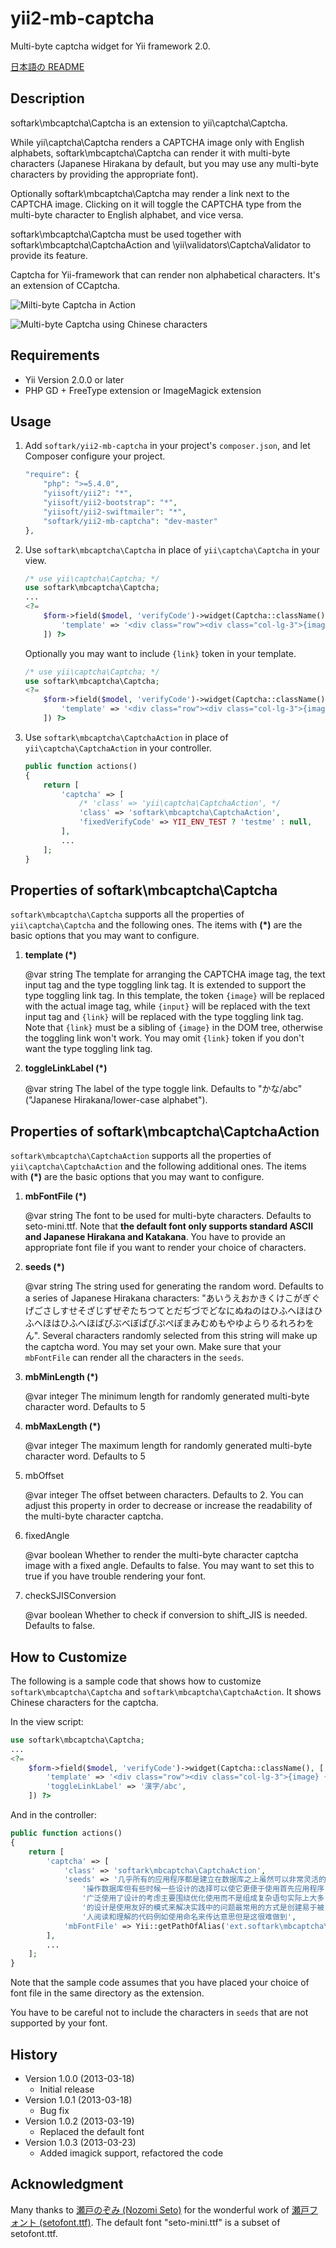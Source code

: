 yii2-mb-captcha
===============

Multi-byte captcha widget for Yii framework 2.0.

[日本語の README](README_ja.md)

Description
-----------

softark\mbcaptcha\Captcha is an extension to yii\captcha\Captcha.

While yii\captcha\Captcha renders a CAPTCHA image only with English alphabets,
softark\mbcaptcha\Captcha can render it with multi-byte characters (Japanese Hirakana
by default, but you may use any multi-byte characters by providing the appropriate font).

Optionally softark\mbcaptcha\Captcha may render a link next to the CAPTCHA image.
Clicking on it will toggle the CAPTCHA type from the multi-byte character to English
alphabet, and vice versa.

softark\mbcaptcha\Captcha must be used together with softark\mbcaptcha\CaptchaAction
and \yii\validators\CaptchaValidator to provide its feature.

Captcha for Yii-framework that can render non alphabetical characters. It's an extension of CCaptcha.

![Milti-byte Captcha in Action](docs/mbcaptcha.png "Multi-byte Captcha in Action")

![Multi-byte Captcha using Chinese characters](docs/mbcaptcha-c.png "Multi-byte Captcha using Chinese characters")

Requirements
------------
+ Yii Version 2.0.0 or later
+ PHP GD + FreeType extension or ImageMagick extension

Usage
-----
1. Add `softark/yii2-mb-captcha` in your project's `composer.json`, and let Composer configure your project.

    ```php
    "require": {
        "php": ">=5.4.0",
        "yiisoft/yii2": "*",
        "yiisoft/yii2-bootstrap": "*",
        "yiisoft/yii2-swiftmailer": "*",
        "softark/yii2-mb-captcha": "dev-master"
    },
    ```

2. Use `softark\mbcaptcha\Captcha` in place of `yii\captcha\Captcha` in your view.

    ```php
    /* use yii\captcha\Captcha; */
    use softark\mbcaptcha\Captcha;
    ...
    <?=
        $form->field($model, 'verifyCode')->widget(Captcha::className(), [
            'template' => '<div class="row"><div class="col-lg-3">{image}</div><div class="col-lg-6">{input}</div></div>',
        ]) ?>
    ```

    Optionally you may want to include `{link}` token in your template.
    ```php
    /* use yii\captcha\Captcha; */
    use softark\mbcaptcha\Captcha;
    <?=
        $form->field($model, 'verifyCode')->widget(Captcha::className(), [
            'template' => '<div class="row"><div class="col-lg-3">{image} {link}</div><div class="col-lg-6">{input}</div></div>',
        ]) ?>
    ```

3. Use `softark\mbcaptcha\CaptchaAction` in place of `yii\captcha\CaptchaAction` in your controller.

    ```php
    public function actions()
    {
        return [
            'captcha' => [
                /* 'class' => 'yii\captcha\CaptchaAction', */
                'class' => 'softark\mbcaptcha\CaptchaAction',
                'fixedVerifyCode' => YII_ENV_TEST ? 'testme' : null,
            ],
            ...
        ];
    }
    ```

Properties of softark\mbcaptcha\Captcha
---------------------------------------
`softark\mbcaptcha\Captcha` supports all the properties of `yii\captcha\Captcha` and the following ones.
The items with **(*)** are the basic options that you may want to configure.

1. **template (*)**

    @var string
	The template for arranging the CAPTCHA image tag, the text input tag and the type toggling link tag.
    It is extended to support the type toggling link tag. In this template, the token `{image}` will be replaced with the actual image tag,
    while `{input}` will be replaced with the text input tag and `{link}` will be replaced with the type toggling link tag.
	Note that `{link}` must be a sibling of `{image}` in the DOM tree, otherwise the toggling link won't work.
	You may omit `{link}` token if you don't want the type toggling link tag.

2. **toggleLinkLabel (*)**

    @var string
	The label of the type toggle link.
	Defaults to "かな/abc" ("Japanese Hirakana/lower-case alphabet").

Properties of softark\mbcaptcha\CaptchaAction
---------------------------------------------
`softark\mbcaptcha\CaptchaAction` supports all the properties of `yii\captcha\CaptchaAction` and the following additional ones.
The items with **(*)** are the basic options that you may want to configure.

1. **mbFontFile (*)**

    @var string
    The font to be used for multi-byte characters. Defaults to seto-mini.ttf.
    Note that **the default font only supports standard ASCII and Japanese Hirakana and Katakana**.
    You have to provide an appropriate font file if you want to render your choice of characters.

2. **seeds (*)**

    @var string
    The string used for generating the random word. Defaults to a series of Japanese Hirakana characters: "あいうえおかきくけこがぎぐげごさしすせそざじずぜぞたちつてとだぢづでどなにぬねのはひふへほはひふへほはひふへほばびぶべぼぱぴぷぺぽまみむめもやゆよらりるれろわをん". Several characters randomly selected from this string will make up the captcha word.
    You may set your own. Make sure that your `mbFontFile` can render all the characters in the `seeds`.

3. **mbMinLength (*)**

    @var integer
    The minimum length for randomly generated multi-byte character word. Defaults to 5

4. **mbMaxLength (*)**

    @var integer
    The maximum length for randomly generated multi-byte character word. Defaults to 5

5. mbOffset

    @var integer
    The offset between characters. Defaults to 2.
    You can adjust this property in order to decrease or increase the readability of the multi-byte character captcha.

6. fixedAngle

    @var boolean
    Whether to render the multi-byte character captcha image with a fixed angle. Defaults to false.
    You may want to set this to true if you have trouble rendering your font.

7. checkSJISConversion

    @var boolean
    Whether to check if conversion to shift_JIS is needed. Defaults to false.

How to Customize
----------------

The following is a sample code that shows how to customize `softark\mbcaptcha\Captcha` and `softark\mbcaptcha\CaptchaAction`.
It shows Chinese characters for the captcha.

In the view script:

```php
use softark\mbcaptcha\Captcha;
...
<?=
    $form->field($model, 'verifyCode')->widget(Captcha::className(), [
        'template' => '<div class="row"><div class="col-lg-3">{image} {link}</div><div class="col-lg-6">{input}</div></div>',
        'toggleLinkLabel' => '漢字/abc',
    ]) ?>
```

And in the controller:

```php
public function actions()
{
    return [
        'captcha' => [
            'class' => 'softark\mbcaptcha\CaptchaAction',
            'seeds' => '几乎所有的应用程序都是建立在数据库之上虽然可以非常灵活的' .
                '操作数据库但有些时候一些设计的选择可以使它更便于使用首先应用程序' .
                '广泛使用了设计的考虑主要围绕优化使用而不是组成复杂语句实际上大多' .
                '的设计是使用友好的模式来解决实践中的问题最常用的方式是创建易于被' .
                '人阅读和理解的代码例如使用命名来传达意思但是这很难做到',
            'mbFontFile' => Yii::getPathOfAlias('ext.softark\mbcaptcha\Captcha') . '/gbsn00lp.ttf',
        ],
        ...
    ];
}
```

Note that the sample code assumes that you have placed your choice of font file in the same directory as the extension.

You have to be careful not to include the characters in `seeds` that are not supported by your font.

History
-------

+ Version 1.0.0 (2013-03-18)
    + Initial release
+ Version 1.0.1 (2013-03-18)
    + Bug fix
+ Version 1.0.2 (2013-03-19)
    + Replaced the default font
+ Version 1.0.3 (2013-03-23)
    + Added imagick support, refactored the code

Acknowledgment
--------------
Many thanks to [瀬戸のぞみ (Nozomi Seto)](http://nonty.net/about/) for the wonderful work of [瀬戸フォント (setofont.ttf)](http://nonty.net/item/font/setofont.php). The default font "seto-mini.ttf" is a subset of setofont.ttf.

